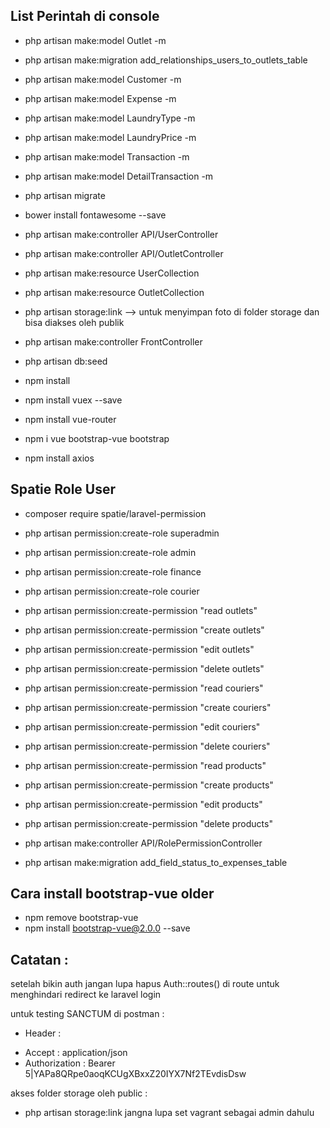 ## List Perintah di console
- php artisan make:model Outlet -m
- php artisan make:migration add_relationships_users_to_outlets_table
- php artisan make:model Customer -m
- php artisan make:model Expense -m
- php artisan make:model LaundryType -m
- php artisan make:model LaundryPrice -m
- php artisan make:model Transaction -m
- php artisan make:model DetailTransaction -m
- php artisan migrate
- bower install fontawesome --save
- php artisan make:controller API/UserController
- php artisan make:controller API/OutletController
- php artisan make:resource UserCollection
- php artisan make:resource OutletCollection


- php artisan storage:link --> untuk menyimpan foto di folder storage dan bisa diakses oleh publik

- php artisan make:controller FrontController
- php artisan db:seed

- npm install
- npm install vuex --save
- npm install vue-router
- npm i vue bootstrap-vue bootstrap
- npm install axios

## Spatie Role User
- composer require spatie/laravel-permission
- php artisan permission:create-role superadmin
- php artisan permission:create-role admin
- php artisan permission:create-role finance
- php artisan permission:create-role courier

- php artisan permission:create-permission "read outlets"
- php artisan permission:create-permission "create outlets"
- php artisan permission:create-permission "edit outlets"
- php artisan permission:create-permission "delete outlets"

- php artisan permission:create-permission "read couriers"
- php artisan permission:create-permission "create couriers"
- php artisan permission:create-permission "edit couriers"
- php artisan permission:create-permission "delete couriers"

- php artisan permission:create-permission "read products"
- php artisan permission:create-permission "create products"
- php artisan permission:create-permission "edit products"
- php artisan permission:create-permission "delete products"

- php artisan make:controller API/RolePermissionController

- php artisan make:migration add_field_status_to_expenses_table


## Cara install bootstrap-vue older
- npm remove bootstrap-vue
- npm install bootstrap-vue@2.0.0 --save

## Catatan :
setelah bikin auth jangan lupa hapus Auth::routes() di route untuk menghindari redirect ke laravel login

untuk testing SANCTUM di postman :
- Header :
* Accept : application/json
* Authorization : Bearer 5|YAPa8QRpe0aoqKCUgXBxxZ20IYX7Nf2TEvdisDsw 

akses folder storage oleh public :
- php artisan storage:link
jangna lupa set vagrant sebagai admin dahulu 
